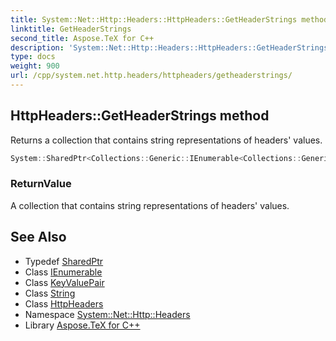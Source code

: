 ```yaml
---
title: System::Net::Http::Headers::HttpHeaders::GetHeaderStrings method
linktitle: GetHeaderStrings
second_title: Aspose.TeX for C++
description: 'System::Net::Http::Headers::HttpHeaders::GetHeaderStrings method. Returns a collection that contains string representations of headers'' values in C++.'
type: docs
weight: 900
url: /cpp/system.net.http.headers/httpheaders/getheaderstrings/
---
```

## HttpHeaders::GetHeaderStrings method


Returns a collection that contains string representations of headers' values.

```cpp
System::SharedPtr<Collections::Generic::IEnumerable<Collections::Generic::KeyValuePair<String, String>>> System::Net::Http::Headers::HttpHeaders::GetHeaderStrings()
```


### ReturnValue

A collection that contains string representations of headers' values.

## See Also

* Typedef [SharedPtr](../../../system/sharedptr/)
* Class [IEnumerable](../../../system.collections.generic/ienumerable/)
* Class [KeyValuePair](../../../system.collections.generic/keyvaluepair/)
* Class [String](../../../system/string/)
* Class [HttpHeaders](../)
* Namespace [System::Net::Http::Headers](../../)
* Library [Aspose.TeX for C++](../../../)
